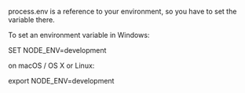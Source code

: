 

process.env is a reference to your environment, so you have to set the variable there.

To set an environment variable in Windows:

SET NODE_ENV=development

on macOS / OS X or Linux:

export NODE_ENV=development

